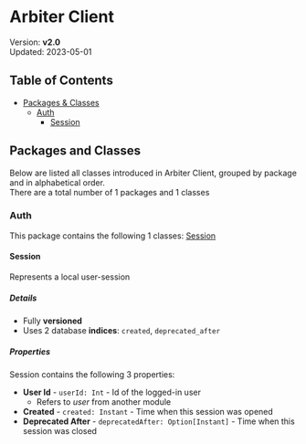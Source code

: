 # Arbiter Client
Version: **v2.0**  
Updated: 2023-05-01

## Table of Contents
- [Packages & Classes](#packages-and-classes)
  - [Auth](#auth)
    - [Session](#session)

## Packages and Classes
Below are listed all classes introduced in Arbiter Client, grouped by package and in alphabetical order.  
There are a total number of 1 packages and 1 classes

### Auth
This package contains the following 1 classes: [Session](#session)

#### Session
Represents a local user-session

##### Details
- Fully **versioned**
- Uses 2 database **indices**: `created`, `deprecated_after`

##### Properties
Session contains the following 3 properties:
- **User Id** - `userId: Int` - Id of the logged-in user
  - Refers to *user* from another module
- **Created** - `created: Instant` - Time when this session was opened
- **Deprecated After** - `deprecatedAfter: Option[Instant]` - Time when this session was closed

